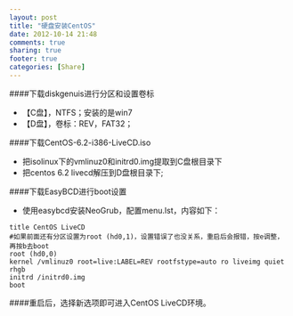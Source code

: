 ```yaml
---
layout: post
title: "硬盘安装CentOS"
date: 2012-10-14 21:48
comments: true
sharing: true
footer: true
categories: [Share]
---
```



####下载diskgenuis进行分区和设置卷标
+ 【C盘】，NTFS；安装的是win7
+ 【D盘】，卷标：REV，FAT32；

####下载CentOS-6.2-i386-LiveCD.iso
+ 把isolinux下的vmlinuz0和initrd0.img提取到C盘根目录下
+ 把centos 6.2 livecd解压到D盘根目录下;

####下载EasyBCD进行boot设置
+ 使用easybcd安装NeoGrub，配置menu.lst，内容如下：

```
title CentOS LiveCD
#如果前面还有分区设置为root (hd0,1)，设置错误了也没关系，重启后会报错，按e调整，再按b去boot
root (hd0,0) 
kernel /vmlinuz0 root=live:LABEL=REV rootfstype=auto ro liveimg quiet rhgb 
initrd /initrd0.img
boot
```

####重启后，选择新选项即可进入CentOS LiveCD环境。

